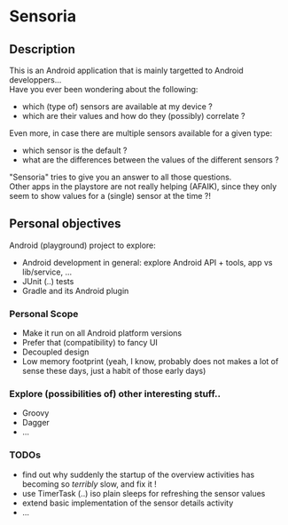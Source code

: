Sensoria
========

## Description
This is an Android application that is mainly targetted to Android developpers...  
Have you ever been wondering about the following:
- which (type of) sensors are available at my device ?
- which are their values and how do they (possibly) correlate ?

Even more, in case there are multiple sensors available for a given type:
- which sensor is the default ?
- what are the differences between the values of the different sensors ?

"Sensoria" tries to give you an answer to all those questions.  
Other apps in the playstore are not really helping (AFAIK), since they only seem to show values for a (single) sensor at the time ?!

## Personal objectives
Android (playground) project to explore:
- Android development in general: explore Android API + tools, app vs lib/service, ...
- JUnit (..) tests
- Gradle and its Android plugin

### Personal Scope
- Make it run on all Android platform versions
- Prefer that (compatibility) to fancy UI
- Decoupled design
- Low memory footprint (yeah, I know, probably does not makes a lot of sense these days, just a habit of those early days)

### Explore (possibilities of) other interesting stuff..
- Groovy
- Dagger
- ...

### TODOs
- find out why suddenly the startup of the overview activities has becoming so _terribly_ slow, and fix it !
- use TimerTask (..) iso plain sleeps for refreshing the sensor values
- extend basic implementation of the sensor details activity
- ...

